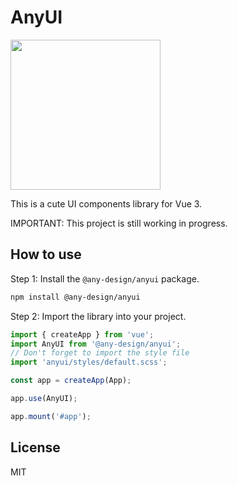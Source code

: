 # AnyUI

<img src="https://github.com/any-design/anyui/blob/main/assets/logo.png?raw=true" width="240" align="center">

This is a cute UI components library for Vue 3.

IMPORTANT: This project is still working in progress.

## How to use

Step 1: Install the `@any-design/anyui` package.

```bash
npm install @any-design/anyui
```

Step 2: Import the library into your project.

```js
import { createApp } from 'vue';
import AnyUI from '@any-design/anyui';
// Don't forget to import the style file
import 'anyui/styles/default.scss';

const app = createApp(App);

app.use(AnyUI);

app.mount('#app');
```

## License

MIT
